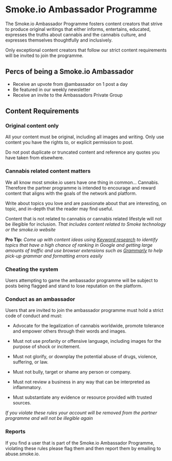 # Smoke.io Ambassador Programme

The Smoke.io Ambassador Programme fosters content creators that strive to produce original writings that either informs, entertains, educated, expresses the truths about cannabis and the cannabis culture, and expresses themselves thoughtfully and inclusively.

Only exceptional content creators that follow our strict content requirements will be invited to join the programme.

## Percs of being a Smoke.io Ambassador

- Receive an upvote from @ambassador on 1 post a day
- Be featured in our weekly newsletter
- Receive an invite to the Ambassadors Private Group

## Content Requirements

### Original content only

All your content must be original, including all images and writing. Only use content you have the rights to, or explicit permission to post.

Do not post duplicate or truncated content and reference any quotes you have taken from elsewhere.

### Cannabis related content matters

We all know most smoke.io users have one thing in common... Cannabis. Therefore the partner programme is intended to encourage and reward content that aligns with the goals of the network and platform.

Write about topics you love and are passionate about that are interesting, on topic, and in-depth that the reader may find useful.

Content that is not related to cannabis or cannabis related lifestyle will not be illegible for inclusion. *That includes content related to Smoke technology or the smoke.io website*

**Pro Tip:** *Come up with content ideas using [Keyword research](https://backlinko.com/keyword-research) to identify topics that have a high chance of ranking in Google and getting large amounts of traffic and use browser extensions such as [Grammarly](https://www.grammarly.com/) to help pick-up grammar and formatting errors easily*

### Cheating the system

Users attempting to game the ambassador programme will be subject to posts being flagged and stand to lose reputation on the platform.

### Conduct as an ambassador

Users that are invited to join the ambassador programme must hold a strict code of conduct and must:

- Advocate for the legalization of cannabis worldwide, promote tolerance and empower others through their words and images.

- Must not use profanity or offensive language, including images for the purpose of shock or incitement.

- Must not glorify, or downplay the potential abuse of drugs, violence, suffering, or law.

- Must not bully, target or shame any person or company.

- Must not review a business in any way that can be interpreted as inflammatory.

- Must substantiate any evidence or resource provided with trusted sources.

*If you violate these rules your account will be removed from the partner programme and will not be illegible again*

### Reports

If you find a user that is part of the Smoke.io Ambassador Programme, violating these rules please flag them and then report them by emailing to abuse.smoke.io.

